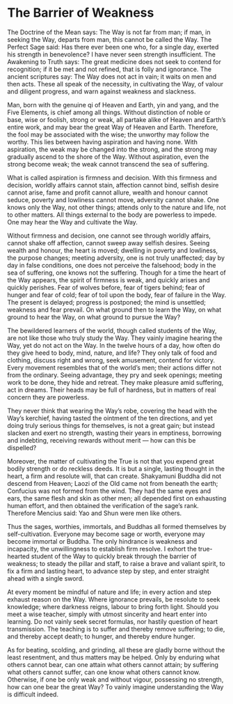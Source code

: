 # The Barrier of Weakness

The Doctrine of the Mean says: The Way is not far from man; if man, in seeking the Way, departs from man, this cannot be called the Way. The Perfect Sage said: Has there ever been one who, for a single day, exerted his strength in benevolence? I have never seen strength insufficient. The Awakening to Truth says: The great medicine does not seek to contend for recognition; if it be met and not refined, that is folly and ignorance. The ancient scriptures say: The Way does not act in vain; it waits on men and then acts. These all speak of the necessity, in cultivating the Way, of valour and diligent progress, and warn against weakness and slackness.

Man, born with the genuine qi of Heaven and Earth, yin and yang, and the Five Elements, is chief among all things. Without distinction of noble or base, wise or foolish, strong or weak, all partake alike of Heaven and Earth’s entire work, and may bear the great Way of Heaven and Earth. Therefore, the fool may be associated with the wise; the unworthy may follow the worthy. This lies between having aspiration and having none. With aspiration, the weak may be changed into the strong, and the strong may gradually ascend to the shore of the Way. Without aspiration, even the strong become weak; the weak cannot transcend the sea of suffering.

What is called aspiration is firmness and decision. With this firmness and decision, worldly affairs cannot stain, affection cannot bind, selfish desire cannot arise, fame and profit cannot allure, wealth and honour cannot seduce, poverty and lowliness cannot move, adversity cannot shake. One knows only the Way, not other things; attends only to the nature and life, not to other matters. All things external to the body are powerless to impede. One may hear the Way and cultivate the Way.

Without firmness and decision, one cannot see through worldly affairs, cannot shake off affection, cannot sweep away selfish desires. Seeing wealth and honour, the heart is moved; dwelling in poverty and lowliness, the purpose changes; meeting adversity, one is not truly unaffected; day by day in false conditions, one does not perceive the falsehood; body in the sea of suffering, one knows not the suffering. Though for a time the heart of the Way appears, the spirit of firmness is weak, and quickly arises and quickly perishes. Fear of wolves before, fear of tigers behind; fear of hunger and fear of cold; fear of toil upon the body, fear of failure in the Way. The present is delayed; progress is postponed; the mind is unsettled; weakness and fear prevail. On what ground then to learn the Way, on what ground to hear the Way, on what ground to pursue the Way?

The bewildered learners of the world, though called students of the Way, are not like those who truly study the Way. They vainly imagine hearing the Way, yet do not act on the Way. In the twelve hours of a day, how often do they give heed to body, mind, nature, and life? They only talk of food and clothing, discuss right and wrong, seek amusement, contend for victory. Every movement resembles that of the world’s men; their actions differ not from the ordinary. Seeing advantage, they pry and seek openings; meeting work to be done, they hide and retreat. They make pleasure amid suffering, act in dreams. Their heads may be full of hardness, but in matters of real concern they are powerless.

They never think that wearing the Way’s robe, covering the head with the Way’s kerchief, having tasted the ointment of the ten directions, and yet doing truly serious things for themselves, is not a great gain; but instead slacken and exert no strength, wasting their years in emptiness, borrowing and indebting, receiving rewards without merit — how can this be dispelled?

Moreover, the matter of cultivating the True is not that you expend great bodily strength or do reckless deeds. It is but a single, lasting thought in the heart, a firm and resolute will, that can create. Shakyamuni Buddha did not descend from Heaven; Laozi of the Old came not from beneath the earth; Confucius was not formed from the wind. They had the same eyes and ears, the same flesh and skin as other men; all depended first on exhausting human effort, and then obtained the verification of the sage’s rank. Therefore Mencius said: Yao and Shun were men like others.

Thus the sages, worthies, immortals, and Buddhas all formed themselves by self-cultivation. Everyone may become sage or worth, everyone may become immortal or Buddha. The only hindrance is weakness and incapacity, the unwillingness to establish firm resolve. I exhort the true-hearted student of the Way to quickly break through the barrier of weakness; to steady the pillar and staff, to raise a brave and valiant spirit, to fix a firm and lasting heart, to advance step by step, and enter straight ahead with a single sword.

At every moment be mindful of nature and life; in every action and step exhaust reason on the Way. Where ignorance prevails, be resolute to seek knowledge; where darkness reigns, labour to bring forth light. Should you meet a wise teacher, simply with utmost sincerity and heart enter into learning. Do not vainly seek secret formulas, nor hastily question of heart transmission. The teaching is to suffer and thereby remove suffering; to die, and thereby accept death; to hunger, and thereby endure hunger.

As for beating, scolding, and grinding, all these are gladly borne without the least resentment, and thus matters may be helped. Only by enduring what others cannot bear, can one attain what others cannot attain; by suffering what others cannot suffer, can one know what others cannot know. Otherwise, if one be only weak and without vigour, possessing no strength, how can one bear the great Way? To vainly imagine understanding the Way is difficult indeed.
